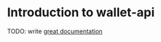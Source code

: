# Introduction to wallet-api

TODO: write [great documentation](http://jacobian.org/writing/what-to-write/)
